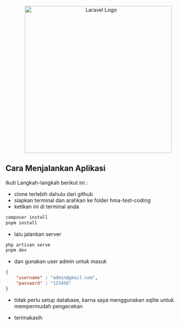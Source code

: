 <p align="center"><a href="https://laravel.com" target="_blank"><img src="https://raw.githubusercontent.com/laravel/art/master/logo-lockup/5%20SVG/2%20CMYK/1%20Full%20Color/laravel-logolockup-cmyk-red.svg" width="400" alt="Laravel Logo"></a></p>


## Cara Menjalankan Aplikasi

Ikuti Langkah-langkah berikut ini :

- clone terlebih dahulu dari github
- siapkan terminal dan arahkan ke folder hma-test-coding
- ketikan ini di terminal anda

```sh
composer install
pnpm install
```

- lalu jalankan server
```sh
php artisan serve
pnpm dev
```
- dan gunakan user admin untuk masuk
```json
{
    "username" : "admin@gmail.com",
    "password" : "123456"
}
```
- tidak perlu setup database, karna saya menggunakan sqlite untuk mempermudah pengecekan

- terimakasih
